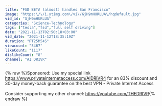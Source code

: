 ```yaml
---
title: "FSD BETA (almost) handles San Francisco"
image: "https:\/\/i.ytimg.com\/vi\/GjH9mHURLUA\/hqdefault.jpg"
vid_id: "GjH9mHURLUA"
categories: "Science-Technology"
tags: ["tesla","fsd","full self driving"]
date: "2021-11-13T02:50:18+03:00"
vid_date: "2021-11-12T18:35:19Z"
duration: "PT25M54S"
viewcount: "5467"
likeCount: "1117"
dislikeCount: "8"
channel: "AI DRIVR"
---
```

{% raw %}Sponsored: Use my special link <a rel="nofollow" target="blank" href="https://www.privateinternetaccess.com/AIDRIVR4">https://www.privateinternetaccess.com/AIDRIVR4</a> for an 83% discount and 30-day money-back guarantee on the best VPN - Private Internet Access<br /><br />Consider supporting my other channel: <a rel="nofollow" target="blank" href="https://youtube.com/THEDRIVR">https://youtube.com/THEDRIVR</a>{% endraw %}
